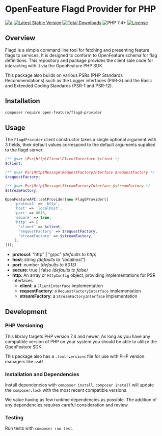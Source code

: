 # OpenFeature Flagd Provider for PHP

[![a](https://img.shields.io/badge/slack-%40cncf%2Fopenfeature-brightgreen?style=flat&logo=slack)](https://cloud-native.slack.com/archives/C0344AANLA1)
[![Latest Stable Version](http://poser.pugx.org/open-feature/flagd-provider/v)](https://packagist.org/packages/open-feature/flagd-provider)
[![Total Downloads](http://poser.pugx.org/open-feature/flagd-provider/downloads)](https://packagist.org/packages/open-feature/flagd-provider)
![PHP 7.4+](https://img.shields.io/badge/php->=7.4-blue.svg)
[![License](http://poser.pugx.org/open-feature/flagd-provider/license)](https://packagist.org/packages/open-feature/flagd-provider)

## Overview

Flagd is a simple command line tool for fetching and presenting feature flags to services. It is designed to conform to OpenFeature schema for flag definitions. This repository and package provides the client side code for interacting with it via the OpenFeature PHP SDK.

This package also builds on various PSRs (PHP Standards Recommendations) such as the Logger interfaces (PSR-3) and the Basic and Extended Coding Standards (PSR-1 and PSR-12).

## Installation

```sh
composer require open-feature/flagd-provider
```

## Usage

The `FlagdProvider` client constructor takes a single optional argument with 3 fields, their default values correspond to the default arguments supplied to the flagd server:

```php
/** @var \Psr\Http\Client\ClientInterface $client */
$client;

/** @var Psr\Http\Message\RequestFactoryInterface $requestFactory */
$requestFactory;

/** @var Psr\Http\Message\StreamFactoryInterface $streamFactory */
$streamFactory;

OpenFeatureAPI::setProvider(new FlagdProvider([
    'protocol' => 'http',
    'host' => 'localhost',
    'port' => 8013,
    'secure' => true,
    'http' => [
      'client' => $client,
      'requestFactory' => $requestFactory,
      'streamFactory' => $streamFactory,
    ],
]));
```

- **protocol**: "http" | "grpc" _(defaults to http)_
- **host**: string _(defaults to "localhost")_
- **port**: number _(defaults to 8013)_
- **secure**: true | false _(defaults to false)_
- **http**: An array or `HttpConfig` object, providing implementations for PSR interfaces
    - **client**: a `ClientInterface` implementation
    - **requestFactory**: a `RequestFactoryInterface` implementation
    - **streamFactory**: a `StreamFactoryInterface` implementation

## Development

### PHP Versioning

This library targets PHP version 7.4 and newer. As long as you have any compatible version of PHP on your system you should be able to utilize the OpenFeature SDK.

This package also has a `.tool-versions` file for use with PHP version managers like `asdf`.

### Installation and Dependencies

Install dependencies with `composer install`. `composer install` will update the `composer.lock` with the most recent compatible versions.

We value having as few runtime dependencies as possible. The addition of any dependencies requires careful consideration and review.

### Testing

Run tests with `composer run test`.
